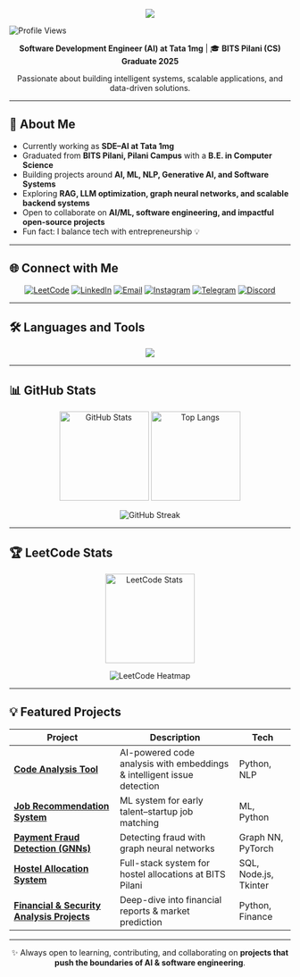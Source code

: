 <!-- Banner / Typing Animation -->
<p align="center">
  <img src="https://readme-typing-svg.herokuapp.com?size=25&center=true&vCenter=true&width=600&lines=Hi+👋,+I'm+Rishabh+Sahni;Software+Development+Engineer;BITS+Pilani+CS+Graduate+2025;Open+Source+Contributor;Entrepreneur+at+Heart+💡" />
</p>

![Profile Views](https://komarev.com/ghpvc/?username=RISHABH4SAHNI&label=Profile%20views&color=0e75b6&style=flat)

<p align="center">
  <b>Software Development Engineer (AI) at Tata 1mg</b> | 🎓 <b>BITS Pilani (CS) Graduate 2025</b>  
</p>  

<p align="center">
  Passionate about building intelligent systems, scalable applications, and data-driven solutions.  
</p>  

---

## 🚀 About Me
- Currently working as **SDE–AI at Tata 1mg**  
- Graduated from **BITS Pilani, Pilani Campus** with a **B.E. in Computer Science**  
- Building projects around **AI, ML, NLP, Generative AI, and Software Systems**  
- Exploring **RAG, LLM optimization, graph neural networks, and scalable backend systems**  
- Open to collaborate on **AI/ML, software engineering, and impactful open-source projects**  
- Fun fact: I balance tech with entrepreneurship 💡  

---

## 🌐 Connect with Me  
<p align="center">
  <a href="https://leetcode.com/u/f20211630/"><img src="https://img.icons8.com/external-tal-revivo-shadow-tal-revivo/48/external-level-up-your-coding-skills-and-quickly-land-a-job-logo-shadow-tal-revivo.png" alt="LeetCode"/></a>
  <a href="https://www.linkedin.com/in/rishabh-sahni-612229244/"><img src="https://img.icons8.com/fluency/48/linkedin.png" alt="LinkedIn"/></a>
  <a href="mailto:rishabhasahni2002@gmail.com"><img src="https://img.icons8.com/fluency/48/gmail-new.png" alt="Email"/></a>
  <a href="https://www.instagram.com/rishabh_sahni__"><img src="https://img.icons8.com/fluency/48/instagram-new.png" alt="Instagram"/></a>
  <a href="https://t.me/YourTelegramUsername"><img src="https://img.icons8.com/fluency/48/telegram-app.png" alt="Telegram"/></a>
  <a href="https://discordapp.com/users/rishabhsahni_25743"><img src="https://img.icons8.com/fluency/48/discord-logo.png" alt="Discord"/></a>
</p>  

---

## 🛠️ Languages and Tools  
<p align="center">
  <img src="https://skillicons.dev/icons?i=python,java,js,go,ruby,react,nodejs,mysql,tensorflow,git,docker,aws&perline=6" />
</p>  

---

## 📊 GitHub Stats  
<p align="center">
  <img src="https://github-readme-stats.vercel.app/api?username=RISHABH4SAHNI&show_icons=true&theme=radical" alt="GitHub Stats" height="160"/>
  <img src="https://github-readme-stats.vercel.app/api/top-langs/?username=RISHABH4SAHNI&layout=compact&theme=radical" alt="Top Langs" height="160"/>
</p>  

<p align="center">
  <img src="https://github-readme-streak-stats.herokuapp.com/?user=RISHABH4SAHNI&theme=radical" alt="GitHub Streak"/>
</p>

---

## 🏆 LeetCode Stats  
<p align="center">
  <img src="https://leetcard.jacoblin.cool/f20211630?font=Fira%20Code&theme=dark" alt="LeetCode Stats" height="160"/>
</p>

<p align="center">
  <img src="https://leetcode-stats.vercel.app/?username=f20211630&theme=dark&font=Source%20Code%20Pro&hide_title=false&hide_rating=false&hide_solved=false&hide_stars=false&hide_problems_solved=false" alt="LeetCode Heatmap" />
</p>

---

## 💡 Featured Projects  
| Project | Description | Tech |
|---------|-------------|------|
| [**Code Analysis Tool**](https://github.com/RISHABH4SAHNI/Code_Analysis_Tool) | AI-powered code analysis with embeddings & intelligent issue detection | Python, NLP |
| [**Job Recommendation System**](https://github.com/RISHABH4SAHNI/Job-Recommendation-System) | ML system for early talent–startup job matching | ML, Python |
| [**Payment Fraud Detection (GNNs)**](https://github.com/RISHABH4SAHNI/Payment-Fraud-Detection-using-Graph-Neural-Networks-) | Detecting fraud with graph neural networks | Graph NN, PyTorch |
| [**Hostel Allocation System**](https://github.com/RISHABH4SAHNI/Hostel-Allocation) | Full-stack system for hostel allocations at BITS Pilani | SQL, Node.js, Tkinter |
| [**Financial & Security Analysis Projects**](https://github.com/RISHABH4SAHNI?tab=repositories&q=analysis) | Deep-dive into financial reports & market prediction | Python, Finance |

---

<p align="center">
✨ Always open to learning, contributing, and collaborating on <b>projects that push the boundaries of AI & software engineering</b>.  
</p>
